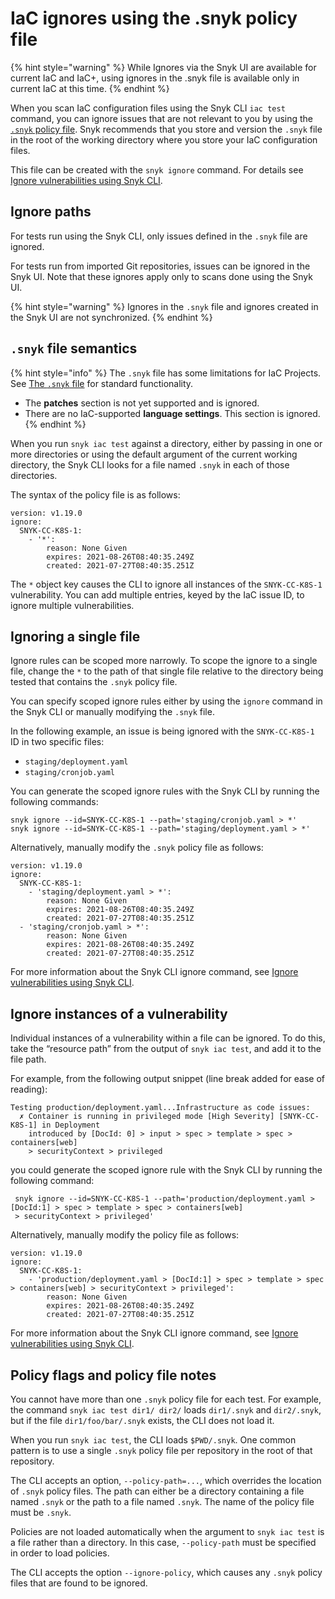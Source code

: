 # IaC ignores using the .snyk policy file

{% hint style="warning" %}
While Ignores via the Snyk UI are available for current IaC and IaC+, using ignores in the .snyk file is available only in current IaC at this time.
{% endhint %}

When you scan IaC configuration files using the Snyk CLI `iac test` command, you can ignore issues that are not relevant to you by using the [`.snyk` policy file](../../../manage-risk/policies/the-.snyk-file.md). Snyk recommends that you store and version the `.snyk` file in the root of the working directory where you store your IaC configuration files.

This file can be created with the `snyk ignore` command. For details see [Ignore vulnerabilities using Snyk CLI](../ignore-vulnerabilities-using-the-snyk-cli.md).

## Ignore paths

For tests run using the Snyk CLI, only issues defined in the `.snyk` file are ignored.

For tests run from imported Git repositories, issues can be ignored in the Snyk UI. Note that these ignores apply only to scans done using the Snyk UI.

{% hint style="warning" %}
Ignores in the `.snyk` file and ignores created in the Snyk UI are not synchronized.
{% endhint %}

## `.snyk` file semantics

{% hint style="info" %}
The `.snyk` file has some limitations for IaC Projects. See [The `.snyk` file](../../../manage-risk/policies/the-.snyk-file.md) for standard functionality.

* The **patches** section is not yet supported and is ignored.
* There are no IaC-supported **language settings**. This section is ignored.
{% endhint %}

When you run `snyk iac test` against a directory, either by passing in one or more directories or using the default argument of the current working directory, the Snyk CLI looks for a file named `.snyk` in each of those directories.

The syntax of the policy file is as follows:

```
version: v1.19.0
ignore:
  SNYK-CC-K8S-1:
    - '*':
        reason: None Given
        expires: 2021-08-26T08:40:35.249Z
        created: 2021-07-27T08:40:35.251Z
```

The `*` object key causes the CLI to ignore all instances of the `SNYK-CC-K8S-1` vulnerability. You can add multiple entries, keyed by the IaC issue ID, to ignore multiple vulnerabilities.

## Ignoring a single file

Ignore rules can be scoped more narrowly. To scope the ignore to a single file, change the `*` to the path of that single file relative to the directory being tested that contains the `.snyk` policy file.

You can specify scoped ignore rules either by using the `ignore` command in the Snyk CLI or manually modifying the `.snyk` file.

In the following example, an issue is being ignored with the `SNYK-CC-K8S-1` ID in two specific files:

* `staging/deployment.yaml`
* `staging/cronjob.yaml`

You can generate the scoped ignore rules with the Snyk CLI by running the following commands:

```
snyk ignore --id=SNYK-CC-K8S-1 --path='staging/cronjob.yaml > *'
snyk ignore --id=SNYK-CC-K8S-1 --path='staging/deployment.yaml > *'
```

Alternatively, manually modify the `.snyk` policy file as follows:

```
version: v1.19.0
ignore:
  SNYK-CC-K8S-1:
    - 'staging/deployment.yaml > *':
        reason: None Given
        expires: 2021-08-26T08:40:35.249Z
        created: 2021-07-27T08:40:35.251Z
  - 'staging/cronjob.yaml > *':
        reason: None Given
        expires: 2021-08-26T08:40:35.249Z
        created: 2021-07-27T08:40:35.251Z
```

For more information about the Snyk CLI ignore command, see [Ignore vulnerabilities using Snyk CLI](../ignore-vulnerabilities-using-the-snyk-cli.md).

## Ignore instances of a vulnerability

Individual instances of a vulnerability within a file can be ignored. To do this, take the “resource path” from the output of `snyk iac test`, and add it to the file path.

For example, from the following output snippet (line break added for ease of reading):

```
Testing production/deployment.yaml...Infrastructure as code issues:
  ✗ Container is running in privileged mode [High Severity] [SNYK-CC-K8S-1] in Deployment
    introduced by [DocId: 0] > input > spec > template > spec > containers[web] 
    > securityContext > privileged
```

you could generate the scoped ignore rule with the Snyk CLI by running the following command:

```
 snyk ignore --id=SNYK-CC-K8S-1 --path='production/deployment.yaml > [DocId:1] > spec > template > spec > containers[web] 
 > securityContext > privileged'
```

Alternatively, manually modify the policy file as follows:

```
version: v1.19.0
ignore:
  SNYK-CC-K8S-1:
    - 'production/deployment.yaml > [DocId:1] > spec > template > spec > containers[web] > securityContext > privileged':
        reason: None Given
        expires: 2021-08-26T08:40:35.249Z
        created: 2021-07-27T08:40:35.251Z
```

For more information about the Snyk CLI ignore command, see [Ignore vulnerabilities using Snyk CLI](../ignore-vulnerabilities-using-the-snyk-cli.md).

## Policy flags and policy file notes

You cannot have more than one `.snyk` policy file for each test. For example, the command `snyk iac test dir1/ dir2/` loads `dir1/.snyk` and `dir2/.snyk`, but if the file `dir1/foo/bar/.snyk` exists, the CLI does not load it.

When you run `snyk iac test`, the CLI loads `$PWD/.snyk`. One common pattern is to use a single `.snyk` policy file per repository in the root of that repository.

The CLI accepts an option, `--policy-path=...`, which overrides the location of `.snyk` policy files. The path can either be a directory containing a file named `.snyk` or the path to a file named `.snyk`. The name of the policy file must be `.snyk`.

Policies are not loaded automatically when the argument to `snyk iac test` is a file rather than a directory. In this case, `--policy-path` must be specified in order to load policies.

The CLI accepts the option `--ignore-policy`, which causes any `.snyk` policy files that are found to be ignored.
